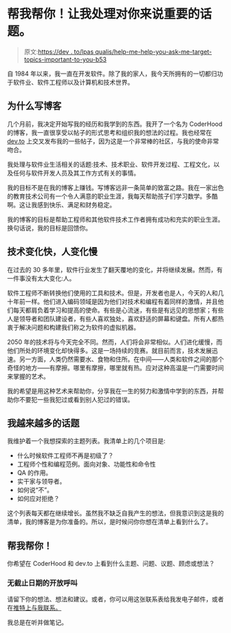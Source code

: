 # 帮我帮你！让我处理对你来说重要的话题。

> 原文:[https://dev . to/lpas qualis/help-me-help-you-ask-me-target-topics-important-to-you-b53](https://dev.to/lpasqualis/help-me-help-you-ask-me-to-tackle-topics-important-to-you-b53)

自 1984 年以来，我一直在开发软件。除了我的家人，我今天所拥有的一切都归功于软件业、软件工程师以及计算机和技术世界。

## 为什么写博客

几个月前，我决定开始写我的经历和我学到的东西。我开了一个名为 CoderHood 的博客，我一直很享受以帖子的形式思考和组织我的想法的过程。我也经常在 [dev.to](http://dev.to) 上交叉发布我的一些帖子，因为这是一个非常棒的社区，与我的使命非常吻合。

我处理与软件业生活相关的话题:技术、技术职业、软件开发过程、工程文化，以及任何与软件开发人员及其工作方式有关的事情。

我的目标不是在我的博客上赚钱。写博客远非一条简单的致富之路。我在一家出色的教育技术公司有一个令人满意的职业生涯，我每天帮助孩子们学习数学。多酷啊。这让我感到快乐、满足和财务稳定。

我的博客的目标是帮助工程师和其他软件技术工作者拥有成功和充实的职业生涯。换句话说，我的目标是回馈你。

## 技术变化快，人变化慢

在过去的 30 多年里，软件行业发生了翻天覆地的变化，并将继续发展。然而，有一件事没有太大变化:人。

软件工程师不断转换他们使用的工具和技术。但是，开发者也是人，今天的人和几十年前一样。他们进入编码领域是因为他们对技术和编程有着同样的激情，并且他们每天都肩负着学习和提高的使命。有些是心流迷，有些是有远见的思想家；有些人是领导者和团队建设者，有些人喜欢独处，喜欢舒适的屏幕和键盘。所有人都热衷于解决问题和构建我们称之为软件的虚拟机器。

2050 年的技术将与今天完全不同。然而，人们将会非常相似。人们进化缓慢，而他们所处的环境变化却快得多。这是一场持续的竞赛。就目前而言，技术发展迅速。另一方面，人类仍然需要水、食物和住所。在中间——人类和软件之间的那个奇怪的地方——有摩擦。哪里有摩擦，哪里就有热。应对这种高温是一门需要时间来掌握的艺术。

我的希望是用这种艺术来帮助你，分享我在一生的努力和激情中学到的东西，并帮助你不要犯一些我犯过或看到别人犯过的错误。

## 我越来越多的话题

我维护着一个我想探索的主题列表。我清单上的几个项目是:

*   什么时候软件工程师不再是初级了？
*   工程师个性和编程范例。面向对象、功能性和命令性
*   QA 的作用。
*   实干家与领导者。
*   如何说“不”。
*   如何应对拒绝？

这个列表每天都在继续增长。虽然我不缺乏自我产生的想法，但我意识到这是我的清单，我的博客是为你准备的。所以，是时候问你你想在清单上看到什么了。

## 帮我帮你！

你希望在 CoderHood 和 dev.to 上看到什么主题、问题、议题、顾虑或想法？

### 无截止日期的开放呼叫

请留下你的想法、想法和建议。或者，你可以用这张联系表给我发电子邮件，或者在[推特上与我联系。](https://twitter.com/lpasqualis)

我总是在听并做笔记。